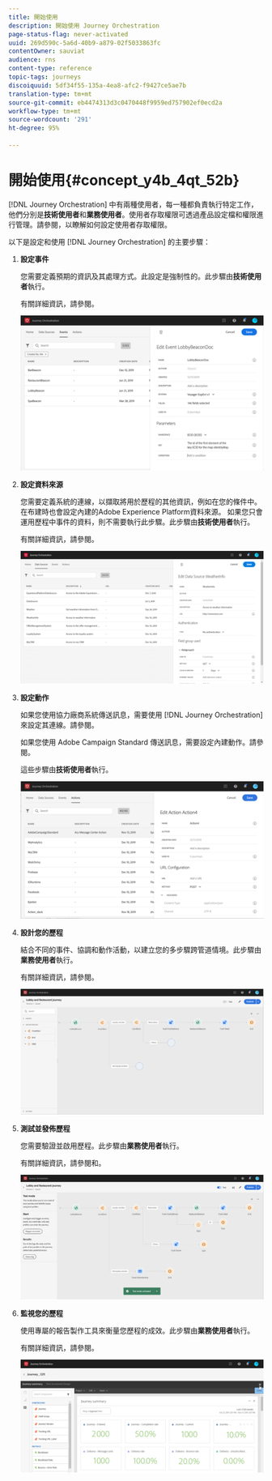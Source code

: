 ```yaml
---
title: 開始使用
description: 開始使用 Journey Orchestration
page-status-flag: never-activated
uuid: 269d590c-5a6d-40b9-a879-02f5033863fc
contentOwner: sauviat
audience: rns
content-type: reference
topic-tags: journeys
discoiquuid: 5df34f55-135a-4ea8-afc2-f9427ce5ae7b
translation-type: tm+mt
source-git-commit: eb4474313d3c0470448f9959ed757902ef0ecd2a
workflow-type: tm+mt
source-wordcount: '291'
ht-degree: 95%

---
```



# 開始使用{#concept_y4b_4qt_52b}

[!DNL Journey Orchestration] 中有兩種使用者，每一種都負責執行特定工作，他們分別是&#x200B;**技術使用者**&#x200B;和&#x200B;**業務使用者**。使用者存取權限可透過產品設定檔和權限進行管理。請參閱[](../about/access-management.md)，以瞭解如何設定使用者存取權限。

以下是設定和使用 [!DNL Journey Orchestration] 的主要步驟：

1. **設定事件**

   您需要定義預期的資訊及其處理方式。此設定是強制性的。此步驟由&#x200B;**技術使用者**&#x200B;執行。

   有關詳細資訊，請參閱[](../event/about-events.md)。

   ![](../assets/journey7.png)

1. **設定資料來源**

   您需要定義系統的連線，以擷取將用於歷程的其他資訊，例如在您的條件中。在布建時也會設定內建的Adobe Experience Platform資料來源。 如果您只會運用歷程中事件的資料，則不需要執行此步驟。此步驟由&#x200B;**技術使用者**&#x200B;執行。

   有關詳細資訊，請參閱[](../datasource/about-data-sources.md)。

   ![](../assets/journey22.png)

1. **設定動作**

   如果您使用協力廠商系統傳送訊息，需要使用 [!DNL Journey Orchestration] 來設定其連線。請參閱[](../action/about-custom-action-configuration.md)。

   如果您使用 Adobe Campaign Standard 傳送訊息，需要設定內建動作。請參閱[](../action/working-with-adobe-campaign.md)。

   這些步驟由&#x200B;**技術使用者**&#x200B;執行。

   ![](../assets/custom2.png)

1. **設計您的歷程**

   結合不同的事件、協調和動作活動，以建立您的多步驟跨管道情境。此步驟由&#x200B;**業務使用者**&#x200B;執行。

   有關詳細資訊，請參閱[](../building-journeys/journey.md)。

   ![](../assets/journeyuc2_24.png)

1. **測試並發佈歷程**

   您需要驗證並啟用歷程。此步驟由&#x200B;**業務使用者**&#x200B;執行。

   有關詳細資訊，請參閱[](../building-journeys/testing-the-journey.md)和[](../building-journeys/publishing-the-journey.md)。

   ![](../assets/journeyuc2_32bis.png)

1. **監視您的歷程**

   使用專屬的報告製作工具來衡量您歷程的成效。此步驟由&#x200B;**業務使用者**&#x200B;執行。

   有關詳細資訊，請參閱[](../reporting/about-journey-reports.md)。

   ![](../assets/dynamic_report_journey_12.png)

